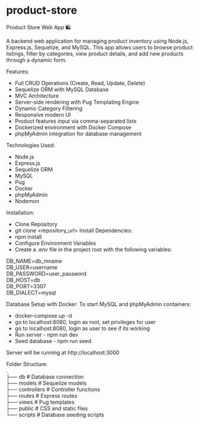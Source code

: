 # product-store

Product Store Web App 🛍️

A backend web application for managing product inventory using Node.js, Express.js, Sequelize, and MySQL. This app allows users to browse product listings, filter by categories, view product details, and add new products through a dynamic form.

Features:
* Full CRUD Operations (Create, Read, Update, Delete)
* Sequelize ORM with MySQL Database
* MVC Architecture
* Server-side rendering with Pug Templating Engine
* Dynamic Category Filtering
* Responsive modern UI
* Product features input via comma-separated lists
* Dockerized environment with Docker Compose
* phpMyAdmin integration for database management

Technologies Used:
* Node.js
* Express.js
* Sequelize ORM
* MySQL
* Pug
* Docker
* phpMyAdmin
* Nodemon

Installation:
* Clone Repository
* git clone <repository_url>
Install Dependencies:
* npm install
* Configure Environment Variables
* Create a .env file in the project root with the following variables:

DB_NAME=db_mname  
DB_USER=username  
DB_PASSWORD=user_password  
DB_HOST=db  
DB_PORT=3307  
DB_DIALECT=mysql  

Database Setup with Docker:
To start MySQL and phpMyAdmin containers:
* docker-compose up -d
* go to localhost:8080, login as root, set privileges for user
* go to localhost:8080, login as user to see if its working
* Run server - npm run dev
* Seed database - npm run seed

Server will be running at http://localhost:3000

Folder Structure:  
.  
├── db               # Database connection  
├── models           # Sequelize models  
├── controllers      # Controller functions  
├── routes           # Express routes  
├── views            # Pug templates  
├── public           # CSS and static files  
└── scripts          # Database seeding scripts  